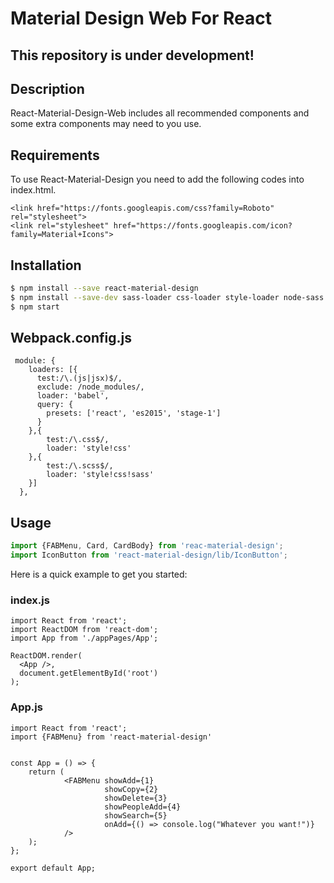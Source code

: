 # Material Design Web For React
## This repository is under development!

## Description

React-Material-Design-Web includes all recommended components and some extra components may need to you use.

## Requirements
To use React-Material-Design you need to add the following codes into index.html.

```
<link href="https://fonts.googleapis.com/css?family=Roboto" rel="stylesheet">
<link rel="stylesheet" href="https://fonts.googleapis.com/icon?family=Material+Icons">
```

## Installation

```sh
$ npm install --save react-material-design
$ npm install --save-dev sass-loader css-loader style-loader node-sass
$ npm start
```

## Webpack.config.js

```
 module: {
    loaders: [{
      test:/\.(js|jsx)$/,
      exclude: /node_modules/,
      loader: 'babel',
      query: {
        presets: ['react', 'es2015', 'stage-1']
      }
    },{
        test:/\.css$/,
        loader: 'style!css'
    },{
        test:/\.scss$/,
        loader: 'style!css!sass'
    }]
  },
```



## Usage

```javascript
import {FABMenu, Card, CardBody} from 'reac-material-design';
import IconButton from 'react-material-design/lib/IconButton';
```

Here is a quick example to get you started:

### index.js
```
import React from 'react';
import ReactDOM from 'react-dom';
import App from './appPages/App';

ReactDOM.render(
  <App />,
  document.getElementById('root')
);
```

### App.js

```
import React from 'react';
import {FABMenu} from 'react-material-design'


const App = () => {
    return (
            <FABMenu showAdd={1}
                     showCopy={2}
                     showDelete={3}
                     showPeopleAdd={4}
                     showSearch={5}
                     onAdd={() => console.log("Whatever you want!")}
            />
    );
};

export default App;

```




